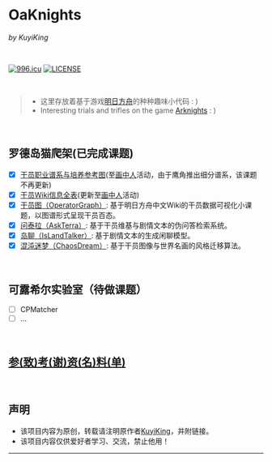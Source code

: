 # OaKnights
*by KuyiKing*

<br>

[![996.icu](https://img.shields.io/badge/link-996.icu-red.svg)](https://996.icu)
[![LICENSE](https://img.shields.io/badge/license-Anti%20996-blue.svg)](https://github.com/996icu/996.ICU/blob/master/LICENSE)

<br>

> * 这里存放着基于游戏[明日方舟](https://ak.hypergryph.com/index)的种种趣味小代码 : )
> * Interesting trials and trifles on the game [Arknights](https://ak.hypergryph.com/index) : )
<br>

## 罗德岛猫爬架(已完成课题)
- [x] [干员职业谱系与培养参考图](https://github.com/Schlampig/OaKnights/blob/main/OperatorSchema/%E6%96%B9%E8%88%9F%E5%B9%B2%E5%91%98%E8%81%8C%E4%B8%9A%E8%B0%B1%E7%B3%BB%E4%B8%8E%E5%9F%B9%E5%85%BB%E5%8F%82%E8%80%83_20210218.png)(至[画中人](http://prts.wiki/w/%E7%94%BB%E4%B8%AD%E4%BA%BA)活动，由于鹰角推出细分谱系，该课题不再更新)
- [x] [干员Wiki信息全表](https://github.com/Schlampig/OaKnights/blob/main/RelateData/operator_all.csv)(更新至[画中人](http://prts.wiki/w/%E7%94%BB%E4%B8%AD%E4%BA%BA)活动)
- [x] [干员图（OperatorGraph）](https://github.com/Schlampig/OaKnights/tree/main/OperatorGraph): 基于明日方舟中文Wiki的干员数据可视化小课题，以图谱形式呈现干员百态。
- [x] [问泰拉（AskTerra）](https://github.com/Schlampig/OaKnights/tree/main/AskTerra): 基于干员维基与剧情文本的伪问答检索系统。
- [x] [岛聊（IsLandTalker）](https://github.com/Schlampig/OaKnights/tree/main/IsLandTalker): 基于剧情文本的生成闲聊模型。
- [x] [混沌迷梦（ChaosDream）](https://github.com/Schlampig/OaKnights/blob/main/ChaosDream/README.md): 基于干员图像与世界名画的风格迁移算法。
<br>

## 可露希尔实验室（待做课题）
- [ ] CPMatcher
- [ ] ... 
<br>

## [参(致)考(谢)资(名)料(单)](https://github.com/Schlampig/OaKnights/blob/main/References/README.md)
<br>

## 声明
- 该项目内容为原创，转载请注明原作者[KuyiKing](https://github.com/Schlampig)，并附链接。
- 该项目内容仅供爱好者学习、交流，禁止他用！

---

